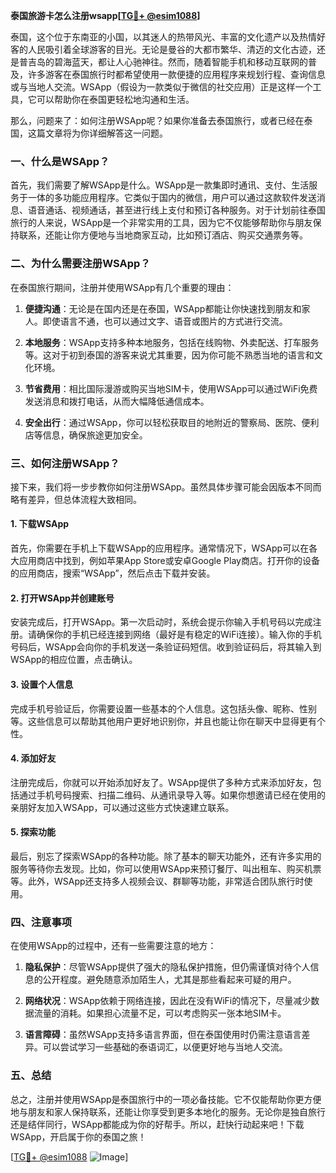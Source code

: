 **泰国旅游卡怎么注册wsapp[[TG💪+ @esim1088](https://t.me/s/esim1088)]**

泰国，这个位于东南亚的小国，以其迷人的热带风光、丰富的文化遗产以及热情好客的人民吸引着全球游客的目光。无论是曼谷的大都市繁华、清迈的文化古迹，还是普吉岛的碧海蓝天，都让人心驰神往。然而，随着智能手机和移动互联网的普及，许多游客在泰国旅行时都希望使用一款便捷的应用程序来规划行程、查询信息或与当地人交流。WSApp（假设为一款类似于微信的社交应用）正是这样一个工具，它可以帮助你在泰国更轻松地沟通和生活。

那么，问题来了：如何注册WSApp呢？如果你准备去泰国旅行，或者已经在泰国，这篇文章将为你详细解答这一问题。

### 一、什么是WSApp？

首先，我们需要了解WSApp是什么。WSApp是一款集即时通讯、支付、生活服务于一体的多功能应用程序。它类似于国内的微信，用户可以通过这款软件发送消息、语音通话、视频通话，甚至进行线上支付和预订各种服务。对于计划前往泰国旅行的人来说，WSApp是一个非常实用的工具，因为它不仅能够帮助你与朋友保持联系，还能让你方便地与当地商家互动，比如预订酒店、购买交通票务等。

### 二、为什么需要注册WSApp？

在泰国旅行期间，注册并使用WSApp有几个重要的理由：

1. **便捷沟通**：无论是在国内还是在泰国，WSApp都能让你快速找到朋友和家人。即使语言不通，也可以通过文字、语音或图片的方式进行交流。
   
2. **本地服务**：WSApp支持多种本地服务，包括在线购物、外卖配送、打车服务等。这对于初到泰国的游客来说尤其重要，因为你可能不熟悉当地的语言和文化环境。

3. **节省费用**：相比国际漫游或购买当地SIM卡，使用WSApp可以通过WiFi免费发送消息和拨打电话，从而大幅降低通信成本。

4. **安全出行**：通过WSApp，你可以轻松获取目的地附近的警察局、医院、便利店等信息，确保旅途更加安全。

### 三、如何注册WSApp？

接下来，我们将一步步教你如何注册WSApp。虽然具体步骤可能会因版本不同而略有差异，但总体流程大致相同。

#### 1. 下载WSApp

首先，你需要在手机上下载WSApp的应用程序。通常情况下，WSApp可以在各大应用商店中找到，例如苹果App Store或安卓Google Play商店。打开你的设备的应用商店，搜索“WSApp”，然后点击下载并安装。

#### 2. 打开WSApp并创建账号

安装完成后，打开WSApp。第一次启动时，系统会提示你输入手机号码以完成注册。请确保你的手机已经连接到网络（最好是有稳定的WiFi连接）。输入你的手机号码后，WSApp会向你的手机发送一条验证码短信。收到验证码后，将其输入到WSApp的相应位置，点击确认。

#### 3. 设置个人信息

完成手机号验证后，你需要设置一些基本的个人信息。这包括头像、昵称、性别等。这些信息可以帮助其他用户更好地识别你，并且也能让你在聊天中显得更有个性。

#### 4. 添加好友

注册完成后，你就可以开始添加好友了。WSApp提供了多种方式来添加好友，包括通过手机号码搜索、扫描二维码、从通讯录导入等。如果你想邀请已经在使用的亲朋好友加入WSApp，可以通过这些方式快速建立联系。

#### 5. 探索功能

最后，别忘了探索WSApp的各种功能。除了基本的聊天功能外，还有许多实用的服务等待你去发现。比如，你可以使用WSApp来预订餐厅、叫出租车、购买机票等。此外，WSApp还支持多人视频会议、群聊等功能，非常适合团队旅行时使用。

### 四、注意事项

在使用WSApp的过程中，还有一些需要注意的地方：

1. **隐私保护**：尽管WSApp提供了强大的隐私保护措施，但仍需谨慎对待个人信息的公开程度。避免随意添加陌生人，尤其是那些看起来可疑的用户。

2. **网络状况**：WSApp依赖于网络连接，因此在没有WiFi的情况下，尽量减少数据流量的消耗。如果担心流量不足，可以考虑购买一张本地SIM卡。

3. **语言障碍**：虽然WSApp支持多语言界面，但在泰国使用时仍需注意语言差异。可以尝试学习一些基础的泰语词汇，以便更好地与当地人交流。

### 五、总结

总之，注册并使用WSApp是泰国旅行中的一项必备技能。它不仅能帮助你更方便地与朋友和家人保持联系，还能让你享受到更多本地化的服务。无论你是独自旅行还是结伴同行，WSApp都能成为你的好帮手。所以，赶快行动起来吧！下载WSApp，开启属于你的泰国之旅！

[[TG💪+ @esim1088](https://t.me/s/esim1088) ![Image](https://i.postimg.cc/4NQfJmqS/Snipaste-2025-05-13-00-14-12.png)]